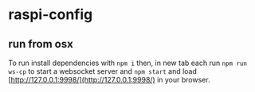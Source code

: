 # raspi-config

## run from osx
To run install dependencies with `npm i` then, in new tab each run `npm run ws-cp` to start a websocket server and `npm start` and load [http://127.0.0.1:9998/](http://127.0.0.1:9998/) in your browser.
